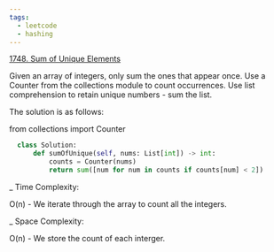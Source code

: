```yaml
---
tags:
  - leetcode
  - hashing
---
```


<a href="https://leetcode.com/problems/sum-of-unique-elements/">1748. Sum of
Unique Elements</a>

Given an array of integers, only sum the ones that appear once. Use a Counter
from the collections module to count occurrences. Use list comprehension to
retain unique numbers - sum the list.

The solution is as follows:

from collections import Counter

```python
  class Solution:
      def sumOfUnique(self, nums: List[int]) -> int:
          counts = Counter(nums)
          return sum([num for num in counts if counts[num] < 2])
```

\_ Time Complexity:

O(n) - We iterate through the array to count all the integers.

\_ Space Complexity:

O(n) - We store the count of each interger.
